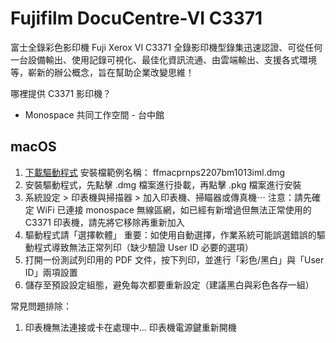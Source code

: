 # Fujifilm DocuCentre-VI C3371

富士全錄彩色影印機 Fuji Xerox VI C3371 全錄影印機型錄集迅速認證、可從任何一台設備輸出、使用記錄可視化、最佳化資訊流通、由雲端輸出、支援各式環境等，嶄新的辦公概念，旨在幫助企業改變思維！

哪裡提供 C3371 影印機？

- Monospace 共同工作空間 - 台中館

## macOS

1. [下載驅動程式](https://support-fb.fujifilm.com/processDriverForm.do?ctry_code=SG&lang_code=zh_TW&d_lang=zh_TW&corp_pid=DC6C3371&rts=null&model=DocuCentre-VI+C3371&type_id=2&oslist=Mac+OS+X+10.15&lang_list=zh_TW)
   安裝檔範例名稱： ffmacprnps2207bm1013iml.dmg
2. 安裝驅動程式，先點擊 .dmg 檔案進行掛載，再點擊 .pkg 檔案進行安裝
3. 系統設定 > 印表機與掃描器 > 加入印表機、掃瞄器或傳真機⋯
   注意：請先確定 WiFi 已連接 monospace 無線區網，如已經有新增過但無法正常使用的 C3371 印表機，請先將它移除再重新加入
5. 驅動程式請「選擇軟體」
   重要：如使用自動選擇，作業系統可能誤選錯誤的驅動程式導致無法正常列印（缺少驗證 User ID 必要的選項）
6. 打開一份測試列印用的 PDF 文件，按下列印，並進行「彩色/黑白」與「User ID」兩項設置
7. 儲存至預設設定組態，避免每次都要重新設定（建議黑白與彩色各存一組）

常見問題排除：

1. 印表機無法連接或卡在處理中... 印表機電源鍵重新開機
